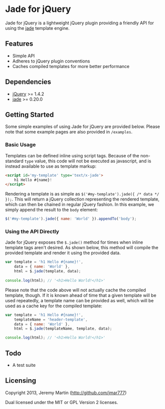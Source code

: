 # Jade for jQuery

Jade for jQuery is a lightweight jQuery plugin providing a friendly API for using the
[jade](http://jade-lang.com) template engine.

## Features

* Simple API
* Adheres to jQuery plugin conventions
* Caches compiled templates for more better performance

## Dependencies

* [jQuery](http://jquery.com) >= 1.4.2
* [jade](http://jade-lang.com) >= 0.20.0

## Getting Started

Some simple examples of using Jade for jQuery are provided below. Please note that some example pages are
also provided in `/examples`.

### Basic Usage

Templates can be defined inline using script tags.  Because of the non-standard `type` value, this code
will not be executed as javascript, and is instead available to use as template markup:

```html
<script id='my-template' type='text/x-jade'>
    h1 Hello #{name}!
</script>
```

Rendering a template is as simple as `$('#my-template').jade({ /* data */ });`.  This will return a jQuery
collection representing the rendered template, which can then be chained in regular jQuery fashion.  In this
example, we simply append the result to the `body` element:

```javascript
$('#my-template').jade({ name: 'World' }).appendTo('body');
```

### Using the API Directly

Jade for jQuery exposes the `$.jade()` method for times when inline template tags aren't desired.  As shown below, this
method will compile the provided template and render it using the provided data.

```javascript
var template = 'h1 Hello #{name}!',
    data = { name: 'World' },
    html = $.jade(template, data);
    
console.log(html); // '<h1>Hello World!</h1>'
```

Please note that the code above will not actually cache the compiled template, though. If it is known ahead of time
that a given template will be used repeatedly, a template name can be provided as well, which will be used as a
cache key for the compiled template:

```javascript
var template = 'h1 Hello #{name}!',
    templateName = 'header-template',
    data = { name: 'World' },
    html = $.jade(templateName, template, data);

console.log(html); // '<h1>Hello World!</h1>'
```

## Todo

  * A test suite

## Licensing

Copyright 2013, Jeremy Martin (http://github.com/jmar777)

Dual licensed under the MIT or GPL Version 2 licenses.